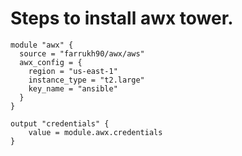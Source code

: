 # Steps to install awx tower. 


```
module "awx" { 
  source = "farrukh90/awx/aws" 
  awx_config = {
    region = "us-east-1"
    instance_type = "t2.large"
    key_name = "ansible"
  }
}

output "credentials" {
    value = module.awx.credentials
}

```
